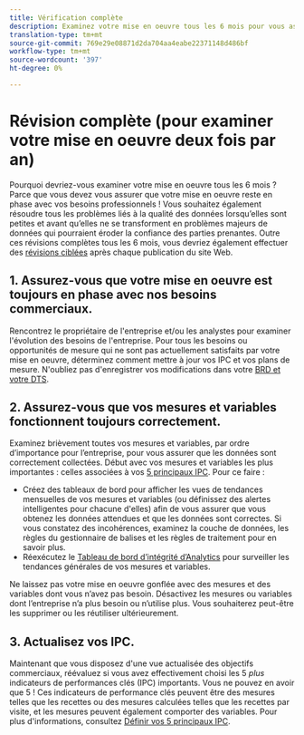 ```yaml
---
title: Vérification complète
description: Examinez votre mise en oeuvre tous les 6 mois pour vous assurer que l’alignement se poursuit avec les besoins de l’entreprise et les IPC.
translation-type: tm+mt
source-git-commit: 769e29e08871d2da704aa4eabe22371148d486bf
workflow-type: tm+mt
source-wordcount: '397'
ht-degree: 0%

---
```



# Révision complète (pour examiner votre mise en oeuvre deux fois par an)

Pourquoi devriez-vous examiner votre mise en oeuvre tous les 6 mois ? Parce que vous devez vous assurer que votre mise en oeuvre reste en phase avec vos besoins professionnels ! Vous souhaitez également résoudre tous les problèmes liés à la qualité des données lorsqu’elles sont petites et avant qu’elles ne se transforment en problèmes majeurs de données qui pourraient éroder la confiance des parties prenantes. Outre ces révisions complètes tous les 6 mois, vous devriez également effectuer des [révisions ciblées](/help/implement/review/focused-review.md) après chaque publication du site Web.

## 1. Assurez-vous que votre mise en oeuvre est toujours en phase avec nos besoins commerciaux.

Rencontrez le propriétaire de l&#39;entreprise et/ou les analystes pour examiner l&#39;évolution des besoins de l&#39;entreprise. Pour tous les besoins ou opportunités de mesure qui ne sont pas actuellement satisfaits par votre mise en oeuvre, déterminez comment mettre à jour vos IPC et vos plans de mesure. N&#39;oubliez pas d&#39;enregistrer vos modifications dans votre [BRD et votre DTS](https://experienceleague.adobe.com/docs/analytics-learn/tutorials/implementation/implementation-basics/creating-a-business-requirements-document.html?lang=en#implementation).

## 2. Assurez-vous que vos mesures et variables fonctionnent toujours correctement.

Examinez brièvement toutes vos mesures et variables, par ordre d’importance pour l’entreprise, pour vous assurer que les données sont correctement collectées. Début avec vos mesures et variables les plus importantes : celles associées à vos [5 principaux IPC](https://experienceleague.adobe.com/docs/analytics/implementation/review/define-kpis.html?lang=en#review). Pour ce faire :

* Créez des tableaux de bord pour afficher les vues de tendances mensuelles de vos mesures et variables (ou définissez des alertes intelligentes pour chacune d&#39;elles) afin de vous assurer que vous obtenez les données attendues et que les données sont correctes. Si vous constatez des incohérences, examinez la couche de données, les règles du gestionnaire de balises et les règles de traitement pour en savoir plus.
* Réexécutez le [Tableau de bord d’intégrité d’Analytics](https://assets.adobe.com/public/9549dbe7-765a-4899-77b8-85cbba1a4252) pour surveiller les tendances générales de vos mesures et variables.

Ne laissez pas votre mise en oeuvre gonflée avec des mesures et des variables dont vous n’avez pas besoin. Désactivez les mesures ou variables dont l’entreprise n’a plus besoin ou n’utilise plus. Vous souhaiterez peut-être les supprimer ou les réutiliser ultérieurement.

## 3. Actualisez vos IPC.

Maintenant que vous disposez d&#39;une vue actualisée des objectifs commerciaux, réévaluez si vous avez effectivement choisi les 5 *plus* indicateurs de performances clés (IPC) importants. Vous ne pouvez en avoir que 5 ! Ces indicateurs de performance clés peuvent être des mesures telles que les recettes ou des mesures calculées telles que les recettes par visite, et les mesures peuvent également comporter des variables. Pour plus d&#39;informations, consultez [Définir vos 5 principaux IPC](/help/implement/review/define-kpis.md).
